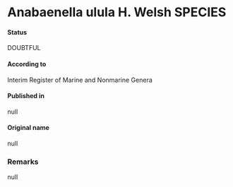 # Anabaenella ulula H. Welsh SPECIES

#### Status
DOUBTFUL

#### According to
Interim Register of Marine and Nonmarine Genera

#### Published in
null

#### Original name
null

### Remarks
null